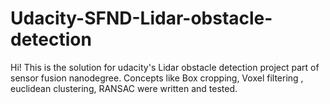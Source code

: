 # Udacity-SFND-Lidar-obstacle-detection
Hi! This is the solution for udacity's Lidar obstacle detection project part of sensor fusion nanodegree.
Concepts like Box cropping, Voxel filtering , euclidean clustering, RANSAC were written and tested.
